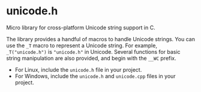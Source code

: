 # unicode.h

Micro library for cross-platform Unicode string support in C.

The library provides a handful of macros to handle Unicode strings.
You can use the `_T` macro to represent a Unicode string. For example, `_T("unicode.h")` is `"unicode.h"` in Unicode.
Several functions for basic string manipulation are also provided, and begin with the `__WC` prefix.

* For Linux, include the `unicode.h` file in your project.
* For Windows, include the `unicode.h` and `unicode.cpp` files in your project.

